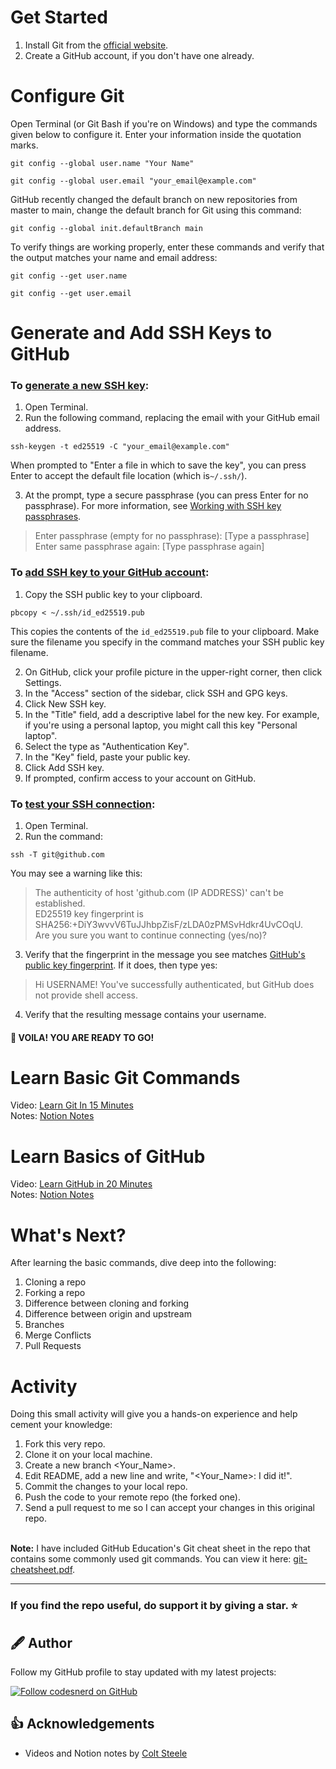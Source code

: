 # Get Started

1. Install Git from the [official website](https://git-scm.com/downloads).
2. Create a GitHub account, if you don't have one already.

# Configure Git

Open Terminal (or Git Bash if you're on Windows) and type the commands given below to configure it. Enter your information inside the quotation marks.

```
git config --global user.name "Your Name"
```

```
git config --global user.email "your_email@example.com"
```

GitHub recently changed the default branch on new repositories from master to main, change the default branch for Git using this command:

```
git config --global init.defaultBranch main
```

To verify things are working properly, enter these commands and verify that the output matches your name and email address:

```
git config --get user.name
```

```
git config --get user.email
```

# Generate and Add SSH Keys to GitHub

### To [generate a new SSH key](https://docs.github.com/en/github/authenticating-to-github/connecting-to-github-with-ssh/generating-a-new-ssh-key-and-adding-it-to-the-ssh-agent):

1. Open Terminal.
2. Run the following command, replacing the email with your GitHub email address.

```
ssh-keygen -t ed25519 -C "your_email@example.com"
```

When prompted to "Enter a file in which to save the key", you can press Enter to accept the default file location (which is`~/.ssh/`).

3. At the prompt, type a secure passphrase (you can press Enter for no passphrase). For more information, see [Working with SSH key passphrases](https://docs.github.com/en/authentication/connecting-to-github-with-ssh/working-with-ssh-key-passphrases).

> Enter passphrase (empty for no passphrase): [Type a passphrase]\
> Enter same passphrase again: [Type passphrase again]

### To [add SSH key to your GitHub account](https://docs.github.com/en/github/authenticating-to-github/connecting-to-github-with-ssh/adding-a-new-ssh-key-to-your-github-account):

1. Copy the SSH public key to your clipboard.

```
pbcopy < ~/.ssh/id_ed25519.pub
```

This copies the contents of the `id_ed25519.pub` file to your clipboard. Make sure the filename you specify in the command matches your SSH public key filename.

2. On GitHub, click your profile picture in the upper-right corner, then click Settings.
3. In the "Access" section of the sidebar, click SSH and GPG keys.
4. Click New SSH key.
5. In the "Title" field, add a descriptive label for the new key. For example, if you're using a personal laptop, you might call this key "Personal laptop".
6. Select the type as "Authentication Key".
7. In the "Key" field, paste your public key.
8. Click Add SSH key.
9. If prompted, confirm access to your account on GitHub.

### To [test your SSH connection](https://docs.github.com/en/github/authenticating-to-github/connecting-to-github-with-ssh/testing-your-ssh-connection):

1. Open Terminal.
2. Run the command:

```
ssh -T git@github.com
```

You may see a warning like this:

> The authenticity of host 'github.com (IP ADDRESS)' can't be established.\
> ED25519 key fingerprint is SHA256:+DiY3wvvV6TuJJhbpZisF/zLDA0zPMSvHdkr4UvCOqU.\
> Are you sure you want to continue connecting (yes/no)?

3. Verify that the fingerprint in the message you see matches [GitHub's public key fingerprint](https://docs.github.com/en/authentication/keeping-your-account-and-data-secure/githubs-ssh-key-fingerprints). If it does, then type yes:

> Hi USERNAME! You've successfully authenticated, but GitHub does not
> provide shell access.

4. Verify that the resulting message contains your username.

#### 🎉 VOILA! YOU ARE READY TO GO!

# Learn Basic Git Commands

Video: [Learn Git In 15 Minutes](https://www.youtube.com/watch?v=USjZcfj8yxE)<br />
Notes: [Notion Notes](https://www.notion.so/zarkom/Introduction-to-Git-ac396a0697704709a12b6a0e545db049)

# Learn Basics of GitHub

Video: [Learn GitHub in 20 Minutes](https://www.youtube.com/watch?v=nhNq2kIvi9s)<br />
Notes: [Notion Notes](https://www.notion.so/zarkom/Introduction-to-GitHub-202af6f64bbd4299b15f238dcd09d2a7)

# What's Next?

After learning the basic commands, dive deep into the following:

1. Cloning a repo
2. Forking a repo
3. Difference between cloning and forking
4. Difference between origin and upstream
5. Branches
6. Merge Conflicts
7. Pull Requests

# Activity

Doing this small activity will give you a hands-on experience and help cement your knowledge:

1. Fork this very repo.
2. Clone it on your local machine.
3. Create a new branch <Your_Name>.
4. Edit README, add a new line and write, "<Your_Name>: I did it!".
5. Commit the changes to your local repo.
6. Push the code to your remote repo (the forked one).
7. Send a pull request to me so I can accept your changes in this original repo.

\
**Note:**
I have included GitHub Education's Git cheat sheet in the repo that contains some commonly used git commands. You can view it here: [git-cheatsheet.pdf](git-cheatsheet.pdf).

---

### If you find the repo useful, do support it by giving a star. ⭐

## 🖋 Author

Follow my GitHub profile to stay updated with my latest projects:

[![Follow codesnerd on GitHub](https://img.shields.io/badge/Connect-codesnerd-blue.svg?logo=Github&longCache=true&style=social&label=Follow)](https://github.com/codesnerd)

## 👍 Acknowledgements

- Videos and Notion notes by [Colt Steele](https://www.youtube.com/c/ColtSteeleCode)
